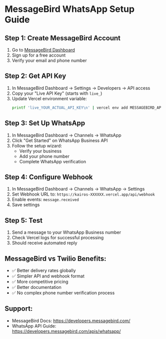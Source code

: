 # MessageBird WhatsApp Setup Guide

## Step 1: Create MessageBird Account
1. Go to [MessageBird Dashboard](https://dashboard.messagebird.com/en/sign-up)
2. Sign up for a free account
3. Verify your email and phone number

## Step 2: Get API Key
1. In MessageBird Dashboard → Settings → Developers → API access
2. Copy your "Live API Key" (starts with `live_`)
3. Update Vercel environment variable:
   ```bash
   printf 'live_YOUR_ACTUAL_API_KEY\n' | vercel env add MESSAGEBIRD_API_KEY production --force
   ```

## Step 3: Set Up WhatsApp
1. In MessageBird Dashboard → Channels → WhatsApp
2. Click "Get Started" on WhatsApp Business API
3. Follow the setup wizard:
   - Verify your business
   - Add your phone number
   - Complete WhatsApp verification

## Step 4: Configure Webhook
1. In MessageBird Dashboard → Channels → WhatsApp → Settings
2. Set Webhook URL to: `https://kairos-XXXXXX.vercel.app/api/webhook`
3. Enable events: `message.received`
4. Save settings

## Step 5: Test
1. Send a message to your WhatsApp Business number
2. Check Vercel logs for successful processing
3. Should receive automated reply

## MessageBird vs Twilio Benefits:
- ✅ Better delivery rates globally
- ✅ Simpler API and webhook format
- ✅ More competitive pricing
- ✅ Better documentation
- ✅ No complex phone number verification process

## Support:
- MessageBird Docs: https://developers.messagebird.com/
- WhatsApp API Guide: https://developers.messagebird.com/apis/whatsapp/ 